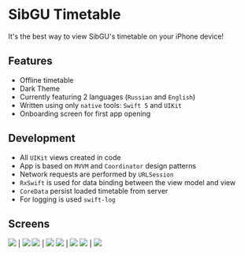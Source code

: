 SibGU Timetable
=====

It's the best way to view SibGU's timetable on your iPhone device!

## Features
- Offline timetable
- Dark Theme
- Currently featuring 2 languages (`Russian` and `English`)
- Written using only `native` tools: `Swift 5` and `UIKit`
- Onboarding screen for first app opening

## Development
- All `UIKit` views created in code
- App is based on `MVVM` and `Coordinator` design patterns
- Network requests are performed by `URLSession`
- `RxSwift` is used for data binding between the view model and view
- `CoreData` persist loaded timetable from server
- For logging is used `swift-log`

## Screens
![](screenshots/timetable_screen.png) | ![](screenshots/timetable_dark_theme.png)
![](screenshots/side_menu.png) | ![](screenshots/group_searching_screen.png)
![](screenshots/about_app_screen.png) | ![](screenshots/day_off_screen.png)
![](screenshots/feedback_screen.png) | ![](screenshots/onboarding_screen.png)
